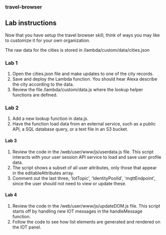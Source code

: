 
### travel-browser
## Lab instructions


Now that you have setup the travel browser skill, think of ways you may like to customize it for your own organization.

The raw data for the cities is stored in /lambda/custom/data/cities.json


### Lab 1
1. Open the cities.json file and make updates to one of the city records.
1. Save and deploy the Lambda function.  You should hear Alexa describe the city according to the data.
1. Review the file /lambda/custom/data.js where the lookup helper functions are defined.

### Lab 2
1. Add a new lookup function in data.js.
1. Have the function load data from an external service, such as a public API, a SQL database query, or a text file in an S3 bucket.

#### Lab 3
1. Review the code in the /web/user/www/js/userdata.js file. This script interacts with your user session API service to load and save user profile data.
1. The script shows a subset of all user attributes, only those that appear in the editableAttributes array.
1. Comment out the last three, 'IotTopic', 'IdentityPoolId', 'mqttEndpoint', since the user should not need to view or update these.


#### Lab 4
1. Review the code in the /web/user/www/js/updateDOM.js file.  This script starts off by handling new IOT messages in the handleMessage function.
1. Follow the code to see how list elements are generated and rendered on the IOT panel.

